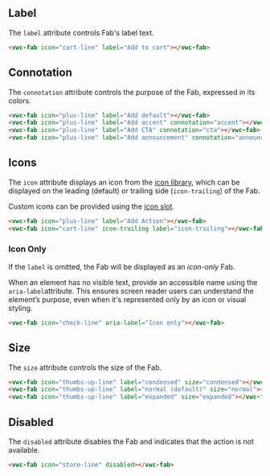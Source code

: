 ## Label

The `label` attribute controls Fab's label text.

```html preview
<vwc-fab icon="cart-line" label="Add to cart"></vwc-fab>
```

## Connotation

The `connotation` attribute controls the purpose of the Fab, expressed in its colors.

```html preview
<vwc-fab icon="plus-line" label="Add default"></vwc-fab>
<vwc-fab icon="plus-line" label="Add accent" connotation="accent"></vwc-fab>
<vwc-fab icon="plus-line" label="Add CTA" connotation="cta"></vwc-fab>
<vwc-fab icon="plus-line" label="Add announcement" connotation="announcement"></vwc-fab>
```

## Icons

The `icon` attribute displays an icon from the [icon library](/icons/icons-gallery/), which can be displayed on the leading (default) or trailing side (`icon-trailing`) of the Fab.

Custom icons can be provided using the [icon slot](/components/fab/code/#icon-slot).

```html preview
<vwc-fab icon="plus-line" label="Add Action"></vwc-fab>
<vwc-fab icon="cart-line" icon-trailing label="icon-trailing"></vwc-fab>
```

### Icon Only

If the `label` is omitted, the Fab will be displayed as an _icon-only_ Fab.

<vwc-note connotation="information" icon="accessibility-line" headline="Accessibility Tip">

When an element has no visible text, provide an accessible name using the <nobr><code>aria-label</code></nobr>attribute. This ensures screen reader users can understand the element’s purpose, even when it's represented only by an icon or visual styling.

</vwc-note>

```html preview
<vwc-fab icon="check-line" aria-label="Icon only"></vwc-fab>
```

## Size

The `size` attribute controls the size of the Fab.

```html preview
<vwc-fab icon="thumbs-up-line" label="condensed" size="condensed"></vwc-fab>
<vwc-fab icon="thumbs-up-line" label="normal (default)" size="normal"></vwc-fab>
<vwc-fab icon="thumbs-up-line" label="expanded" size="expanded"></vwc-fab>
```

## Disabled

The `disabled` attribute disables the Fab and indicates that the action is not available.

```html preview
<vwc-fab icon="store-line" disabled></vwc-fab>
```
